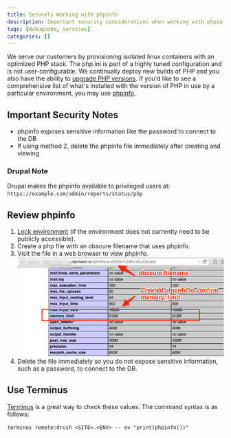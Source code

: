 ```yaml
---
title: Securely Working with phpinfo
description: Important security considerations when working with phpinfo on your Pantheon Drupal site.
tags: [debugcode, services]
categories: []
---
```

We serve our customers by provisioning isolated linux containers with an optimized PHP stack. The php.ini is part of a highly tuned configuration and is not user-configurable.
We continually deploy new builds of PHP and you also have the ability to [upgrade PHP versions](/docs/php-versions/). If you'd like to see
a comprehensive list of what's installed with the version of PHP in use by a particular environment, you may use [phpinfo](https://secure.php.net/manual/en/function.phpinfo.php).

## Important Security Notes

 * phpinfo exposes sensitive information like the password to connect to the DB
 * If using method 2, delete the phpinfo file immediately after creating and viewing


### Drupal Note

Drupal makes the phpinfo available to privileged users at: `https://example.com/admin/reports/status/php`


## Review phpinfo

1. [Lock environment](/docs/security/)  (if the environment does not currently need to be publicly accessible).
2. Create a php file with an obscure filename that uses phpinfo.
3. Visit the file in a web browser to view phpinfo.
 ![obscure-phpinfo-filename](/source/docs/assets/images/obscure-phpinfo-delete-immediately.png)
4. Delete the file immediately so you do not expose sensitive information, such as a password, to connect to the DB.


## Use Terminus

[Terminus](/docs/terminus/) is a great way to check these values.  The command syntax is as follows:

```
terminus remote:drush <SITE>.<ENV> -- ev "print(phpinfo())"
```

